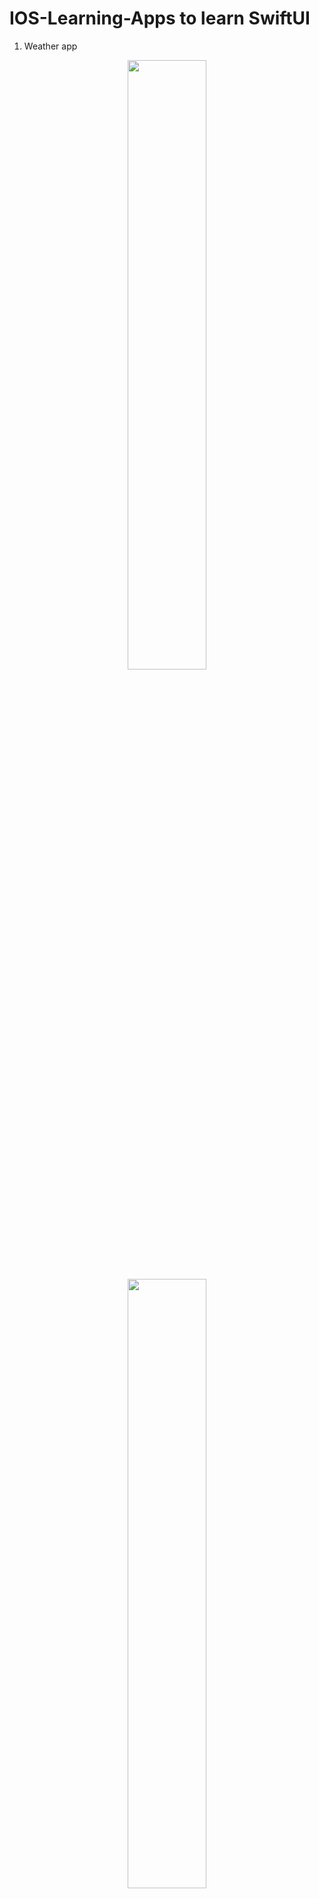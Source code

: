 # IOS-Learning-Apps to learn SwiftUI

1. Weather app

<div align="center">
	<img width = "50%" src="https://github.com/user-attachments/assets/c4f89dd9-0c7b-4aac-b1bb-a16799a4e17b">
  <img width = "50%" src="https://github.com/user-attachments/assets/909d1e0d-cbcd-45c2-9eb8-68efe8adc492">
</div>

2. Apple Frameworks 

<div align="center">
	<img width = "33%" src="https://github.com/user-attachments/assets/437e0d69-c30b-4bac-ae6d-a0086adda435">
  <img width = "33%" src="https://github.com/user-attachments/assets/0a353c6f-a4b6-42ae-b1e1-2ae7765ad8fb">
  <img width = "33%" src="https://github.com/user-attachments/assets/721b12ea-759f-463d-945c-5927bd8b9043">
</div>

3. Barcode Scanner

<div align="center">
	<img width = "50%" src="https://github.com/user-attachments/assets/19fb5c2a-5158-4266-b9f8-f63a3688e3c9">
  <img width = "50%" src="https://github.com/user-attachments/assets/22508b89-9213-4d8b-a55e-9e20453508af">
</div>





